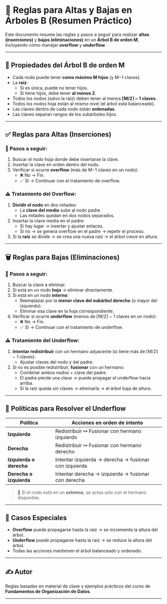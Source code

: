 # 📘 Reglas para Altas y Bajas en Árboles B (Resumen Práctico)

Este documento resume las reglas y pasos a seguir para realizar **altas (inserciones)** y **bajas (eliminaciones)** en un **Árbol B de orden M**, incluyendo cómo manejar **overflow** y **underflow**.

---

## 🌳 Propiedades del Árbol B de orden M

- Cada nodo puede tener **como máximo M hijos** (y M−1 claves).
- La **raíz**:
  - Si es única, puede no tener hijos.
  - Si tiene hijos, debe tener **al menos 2**.
- Todos los nodos (salvo la raíz) deben tener al menos **⌈M/2⌉ − 1 claves**.
- Todos los nodos hoja están al mismo nivel (el árbol está balanceado).
- Las claves dentro de cada nodo están **ordenadas**.
- Las claves separan rangos de los subárboles hijos.

---

## ✅ Reglas para Altas (Inserciones)

### 🔢 Pasos a seguir:

1. Buscar el nodo hoja donde debe insertarse la clave.
2. Insertar la clave en orden dentro del nodo.
3. Verificar si ocurre **overflow** (más de M−1 claves en un nodo):
   - ❌ No → Fin.
   - ✅ Sí → Continuar con el tratamiento de overflow.

### ⚠️ Tratamiento del Overflow:

1. **Dividir el nodo** en dos mitades:
   - La **clave del medio** sube al nodo padre.
   - Las mitades quedan en dos nodos separados.
2. Insertar la clave media en el padre:
   - Si hay lugar → insertar y ajustar enlaces.
   - Si no → se genera overflow en el padre → repetir el proceso.
3. Si la **raíz** se divide → se crea una nueva raíz → el árbol crece en altura.

---

## 🗑️ Reglas para Bajas (Eliminaciones)

### 🔢 Pasos a seguir:

1. Buscar la clave a eliminar.
2. Si está en un nodo **hoja** → eliminar directamente.
3. Si está en un nodo **interno**:
   - Reemplazar por la **menor clave del subárbol derecho** (o mayor del izquierdo).
   - Eliminar esa clave en la hoja correspondiente.
4. Verificar si ocurre **underflow** (menos de ⌈M/2⌉ − 1 claves en un nodo):
   - ❌ No → Fin.
   - ✅ Sí → Continuar con el tratamiento de underflow.

### ⚠️ Tratamiento del Underflow:

1. **Intentar redistribuir** con un hermano adyacente (si tiene más de ⌈M/2⌉ − 1 claves):
   - Ajustar claves del nodo y del padre.
2. Si no es posible redistribuir, **fusionar** con un hermano:
   - Combinar ambos nodos + clave del padre.
   - El padre pierde una clave → puede propagar el underflow hacia arriba.
   - Si la raíz queda sin claves → eliminarla → el árbol baja de altura.

---

## 🔁 Políticas para Resolver el Underflow

| Política                    | Acciones en orden de intento |
|----------------------------|-------------------------------|
| **Izquierda**              | Redistribuir ↦ Fusionar con hermano izquierdo |
| **Derecha**                | Redistribuir ↦ Fusionar con hermano derecho  |
| **Izquierda o derecha**    | Intentar izquierda → derecha → fusionar con izquierda |
| **Derecha o izquierda**    | Intentar derecha → izquierda → fusionar con derecha |

> 🔸 Si el nodo está en un **extremo**, se actúa solo con el hermano disponible.

---

## 📌 Casos Especiales

- **Overflow** puede propagarse hasta la raíz → se incrementa la altura del árbol.
- **Underflow** puede propagarse hasta la raíz → se reduce la altura del árbol.
- Todas las acciones mantienen el árbol balanceado y ordenado.

---

## ✍️ Autor

Reglas basadas en material de clase y ejemplos prácticos del curso de **Fundamentos de Organización de Datos**.

---
